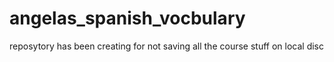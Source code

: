 # angelas_spanish_vocbulary
reposytory has been creating for not saving all the course stuff on local disc
